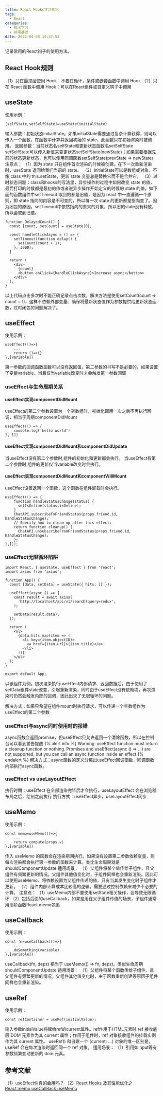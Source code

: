 ```yaml
---
title: React Hooks学习笔记
tags:
  - React
categories:
  - 技术学习
  - 前端基础
date: 2022-04-08 14:47:53
---
```


记录常用的React钩子的使用方法。
<!-- more --> 
<!-- toc -->
## React Hook规则
（1）只在最顶层使用 Hook：不要在循环，条件或嵌套函数中调用 Hook
（2）只在 React 函数中调用 Hook：可以在React组件或自定义钩子中调用

## useState
使用示例：
```
[selfState,setSelfState]=useState(initialState)
```
输入参数：初始状态initialState。如果initialState需要通过复杂计算获得，则可以传入一个函数，在函数中计算并返回初始的 state，此函数只在初始渲染时被调用。
返回参数：当前状态名selfState和更新状态函数名setSelfState
setSelfState可以传入新值来变更状态setSelfState(newState)；如果需要根据先前的状态更新状态，也可以使用回调函数setSelfState(prevState => newState)
注意点：
（1）因为 state 只在组件首次渲染的时候被创建。在下一次重新渲染时，useState 返回给我们当前的 state。
（2）initialState可以是数组或对象，不像 class 中的 this.setState，更新 state 变量总是替换它而不是合并它。
（3）过时状态问题：class和hooks的写法里，异步操作的过程中如何改变 state 的值，最后打印的时候都是最初的值或者说异步操作开始定义的时候的 state 的值。如下面的函数组件中setTimeout 取到的都是旧值，是因为 react 中一直遵循一个原则，即 state 指向的内容是不可变的，所以每一次 state 的更新都是指向变了。因为闭包的原因，setTimeout中依然指向的原来的对象，所以旧的state没有释放，所以会取到旧值。
```
function DelayedCount() {
  const [count, setCount] = useState(0);

  const handleClickAsync = () => {
    setTimeout(function delay() {
      setCount(count + 1);
    }, 3000);
  }

  return (
    <div>
      {count}
      <button onClick={handleClickAsync}>Increase async</button>
    </div>
  );
}
```
以上代码点击多次时不能正确记录点击次数。解决方法是使用setCount(count => count + 1)，这样不依赖外部变量、确保将最新状态值作为参数提供给更新状态函数，过时闭包的问题解决了。
## useEffect
使用示例：
```
useEffect(()=>{
    ...
    return ()=>{}
},[variable])
```
第一参数的回调函数函数可以没有返回值，第二参数的书写不是必要的，如果设置了变量variable，当且仅当variable改变时才会触发第一参数回调
### useEffect与生命周期关系
#### useEffect实现componentDidMount
useEffect的第二个参数设置为一个空数组时，初始化调用一次之后不再执行回调，相当于周期componentDidMount
```
useEffect(() => {
    console.log('hello world')
}, [])
```
#### useEffect实现componentDidMount和componentDidUpdate 
当useEffect没有第二个参数时,组件的初始化和更新都会执行。
当useEffect有第二个参数时,组件的更新仅当variable改变时会执行。

#### useEffect实现componentDidMount和componentWillMount
useEffect设置返回一个函数，这个函数在组件卸载时会执行。
```
useEffect(() => {
    function handleStatusChange(status) {
      setIsOnline(status.isOnline);
    }
    ChatAPI.subscribeToFriendStatus(props.friend.id, handleStatusChange);
    // Specify how to clean up after this effect:
    return function cleanup() {
      ChatAPI.unsubscribeFromFriendStatus(props.friend.id, handleStatusChange);
    };
},[]);
```
### useEffect无限循环陷阱
```
import React, { useState, useEffect } from 'react';
import axios from 'axios';
 
function App() {
  const [data, setData] = useState({ hits: [] });
 
  useEffect(async () => {
    const result = await axios(
      'http://localhost/api/v1/search?query=redux',
    );
 
    setData(result.data);
  });
 
  return (
    <ul>
      {data.hits.map(item => (
        <li key={item.objectID}>
          <a href={item.url}>{item.title}</a>
        </li>
      ))}
    </ul>
  );
}
 
export default App;
```
以该组件为例，初次渲染执行useEffect内部请求、返回数据后，由于使用了setData组件state改变，引起重新渲染，同时由于useEffect没有依赖项，再次渲染时仍然会触发内部的回调，因此出现了无限循环的问题。

解决方式：如果只希望在组件mount时执行请求，可以传递一个空数组作为useEffect的第二个参数
### useEffect与async同时使用时的报错
async函数会返回promise，但useEffect只允许返回一个清除函数，所以在控制台可以看到警告提醒
{% alert info  %}
Warning: useEffect function must return a cleanup function or nothing. Promises and useEffect(async () => …) are not supported, but you can call an async function inside an effect
{% endalert %} 
解决方式：async函数的定义分离出useEffect回调函数，回调函数内部执行async函数。
### useEffect vs useLayoutEffect
执行时期：useEffect 在全部渲染完毕后才会执行，useLayoutEffect 会在浏览器布局之后，绘制之前执行
执行方式：useEffect异步，useLayoutEffect同步

## useMemo
使用示例：
```
const memo=useMemo(()=>{
    ...
    return compute(props.v)
},[variable])
```
传入 useMemo 的函数会在渲染期间执行。如果没有设置第二参数依赖变量，则每次渲染都会执行第一参数的函数来计算。类比生命周期就是shouldComponentUpdate
适用场景：
（1）父组件将某个值传给子组件、且父组件有频繁更新的情况。父组件其他值变化时，子组件同样也会重新渲染。因此可以使用useMemo、将依赖设置为父组件传递的值，只有当其发生变化时子组件才更新。
（2）组件内部计算成本比较高的逻辑。需要通过控制依赖来减少不必要的计算。
注意点：
（1）useMemo内部不要使用setState相关操作，会导致无限循环
（2）包括后面的useCallback，如果是用在父子组件传值的场景，子组件通常用高阶函数React.memo包裹
## useCallback
使用示例：
```
const fn=useCallback(()=>{
    ...
    doSomething(variable)
},[variable])
```
useCallback(fn, deps) 相当于 useMemo(() => fn, deps)。类似生命周期shouldComponentUpdate
适用场景：
（1）父组件将某个函数传给子组件、且父组件有频繁更新的情况。父组件其他值变化时，由于函数重新创建等原因子组件同样也会重新渲染。
## useRef
使用示例：
```
const refContainer = useRef(initialValue);
```
输入参数initialValue将赋给ref的current属性。ref作用于HTML元素时 ref 接收底层 DOM 元素作为其 current 属性；作用于组件时，ref 对象接收组件的挂载实例作为其 current 属性。
useRef() 和自建一个 {current: ...} 对象的唯一区别是，useRef 会在每次渲染时返回同一个 ref 对象。
适用场景：
（1）引用如input等有参数频繁变动更新的 dom 元素。
## 参考文献
（1）[useEffect你真的会用吗？](https://juejin.cn/post/6952509261519781918#heading-0)
（2）[React Hooks 及其性能优化之React.memo,useCallBack,useMemo](https://juejin.cn/post/7053695602370019335)